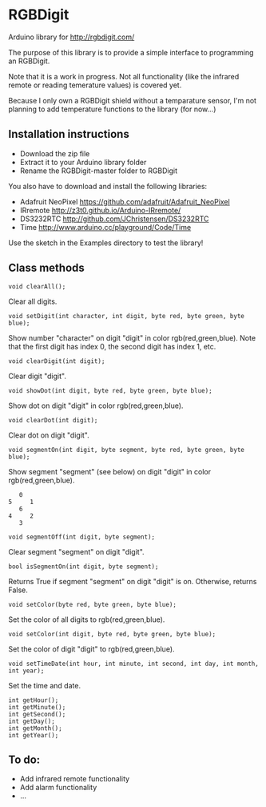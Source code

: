# RGBDigit
Arduino library for http://rgbdigit.com/

The purpose of this library is to provide a simple interface to programming an RGBDigit.

Note that it is a work in progress. Not all functionality (like the infrared remote or reading temerature values) is covered yet.

Because I only own a RGBDigit shield without a temparature sensor, I'm not planning to add temperature functions to the library (for now...)

## Installation instructions
* Download the zip file
* Extract it to your Arduino library folder
* Rename the RGBDigit-master folder to RGBDigit
 
You also have to download and install the following libraries:
* Adafruit NeoPixel https://github.com/adafruit/Adafruit_NeoPixel
* IRremote http://z3t0.github.io/Arduino-IRremote/
* DS3232RTC http://github.com/JChristensen/DS3232RTC
* Time http://www.arduino.cc/playground/Code/Time

Use the sketch in the Examples directory to test the library!

## Class methods
    void clearAll();
Clear all digits.

    void setDigit(int character, int digit, byte red, byte green, byte blue);
Show number "character" on digit "digit" in color rgb(red,green,blue). Note that the first digit has index 0, the second digit has index 1, etc.

    void clearDigit(int digit);
Clear digit "digit".

    void showDot(int digit, byte red, byte green, byte blue);
Show dot on digit "digit" in color rgb(red,green,blue).

    void clearDot(int digit);
Clear dot on digit "digit".

    void segmentOn(int digit, byte segment, byte red, byte green, byte blue);
Show segment "segment" (see below) on digit "digit" in color rgb(red,green,blue).

       0
    5     1
       6
    4     2
       3

    void segmentOff(int digit, byte segment);
Clear segment "segment" on digit "digit".

    bool isSegmentOn(int digit, byte segment);
Returns True if segment "segment" on digit "digit" is on.
Otherwise, returns False.

    void setColor(byte red, byte green, byte blue);
Set the color of all digits to rgb(red,green,blue).

    void setColor(int digit, byte red, byte green, byte blue);
Set the color of digit "digit" to rgb(red,green,blue).

    void setTimeDate(int hour, int minute, int second, int day, int month, int year);
Set the time and date.

    int getHour();
    int getMinute();
    int getSecond();
    int getDay();
    int getMonth();
    int getYear();

## To do:
* Add infrared remote functionality
* Add alarm functionality
* ...
